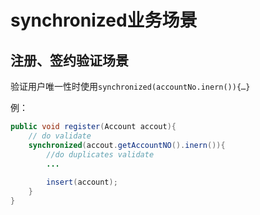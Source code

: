 # synchronized业务场景

## 注册、签约验证场景

验证用户唯一性时使用`synchronized(accountNo.inern()){…}`

例：

```java
public void register(Account accout){
    // do validate
    synchronized(accout.getAccountNO().inern()){
        //do duplicates validate
        ...
        
        insert(account);
    }
}
```

